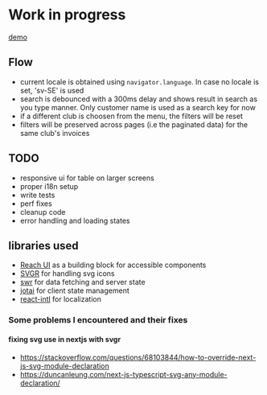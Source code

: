 # Work in progress

[demo](https://compassionate-brattain-4c4f05.netlify.app)

## Flow

- current locale is obtained using `navigator.language`. In case no locale is set, 'sv-SE' is used
- search is debounced with a 300ms delay and shows result in search as you type manner. Only customer name is used as a search key for now
- if a different club is choosen from the menu, the filters will be reset
- filters will be preserved across pages (i.e the paginated data) for the same club's invoices

## TODO

- responsive ui for table on larger screens
- proper i18n setup
- write tests
- perf fixes
- cleanup code
- error handling and loading states

## libraries used

- [Reach UI](https://reach.tech/) as a building block for accessible components
- [SVGR](https://react-svgr.com/) for handling svg icons
- [swr](https://swr.vercel.app/) for data fetching and server state
- [jotai](https://jotai.org/) for client state management
- [react-intl](https://formatjs.io/docs/react-intl) for localization

### Some problems I encountered and their fixes

#### fixing svg use in nextjs with svgr

- https://stackoverflow.com/questions/68103844/how-to-override-next-js-svg-module-declaration
- https://duncanleung.com/next-js-typescript-svg-any-module-declaration/
